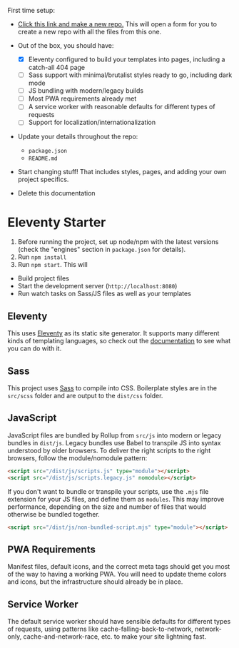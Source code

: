 First time setup:

- [Click this link and make a new
repo.](https://github.com/dustinwhisman/eleventy-starter/generate) This will
open a form for you to create a new repo with all the files from this one.

- Out of the box, you should have:
  - [x] Eleventy configured to build your templates into pages, including a
    catch-all 404 page
  - [ ] Sass support with minimal/brutalist styles ready to go, including dark
    mode
  - [ ] JS bundling with modern/legacy builds
  - [ ] Most PWA requirements already met
  - [ ] A service worker with reasonable defaults for different types of
    requests
  - [ ] Support for localization/internationalization

- Update your details throughout the repo:
  - `package.json`
  - `README.md`

- Start changing stuff! That includes styles, pages, and adding your own project
  specifics.

- Delete this documentation

# Eleventy Starter

1. Before running the project, set up node/npm with the latest versions (check
   the "engines" section in `package.json` for details).
1. Run `npm install`
1. Run `npm start`. This will
  - Build project files
  - Start the development server (`http://localhost:8080`)
  - Run watch tasks on Sass/JS files as well as your templates

## Eleventy

This uses [Eleventy](https://11ty.dev) as its static site generator. It supports
many different kinds of templating languages, so check out the
[documentation](https://11ty.dev) to see what you can do with it.

## Sass

This project uses [Sass](https://sass-lang.com/) to compile into CSS.
Boilerplate styles are in the `src/scss` folder and are output to the `dist/css`
folder.

## JavaScript

JavaScript files are bundled by Rollup from `src/js` into modern or legacy
bundles in `dist/js`. Legacy bundles use Babel to transpile JS into syntax
understood by older browsers. To deliver the right scripts to the right
browsers, follow the module/nomodule pattern:

```html
<script src="/dist/js/scripts.js" type="module"></script>
<script src="/dist/js/scripts.legacy.js" nomodule></script>
```

If you don't want to bundle or transpile your scripts, use the `.mjs` file
extension for your JS files, and define them as `modules`. This may improve
performance, depending on the size and number of files that would otherwise be
bundled together.

```html
<script src="/dist/js/non-bundled-script.mjs" type="module"></script>
```

## PWA Requirements

Manifest files, default icons, and the correct meta tags should get you most of
the way to having a working PWA. You will need to update theme colors and icons,
but the infrastructure should already be in place.

## Service Worker

The default service worker should have sensible defaults for different types of
requests, using patterns like cache-falling-back-to-network, network-only,
cache-and-network-race, etc. to make your site lightning fast.
